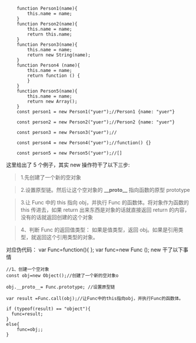 ```
    function Person1(name){
        this.name = name;
    }
    function Person2(name){
        this.name = name;
        return this.name;
    }
    function Person3(name){
        this.name = name;
        return new String(name);
    }
    function Person4 (name){
        this.name = name;
        return function () {
        }
    }
    function Person5(name){
        this.name = name;
        return new Array();
    }
    const person1 = new Person1("yuer");//Person1 {name: "yuer"}

    const person2 = new Person2("yuer");//Person2 {name: "yuer"}

    const person3 = new Person3("yuer");//

    const person4 = new Person4("yuer");//function() {}

    const person5 = new Person5("yuer");//[]
```

这里给出了 5 个例子，其实 new 操作符干了以下三步:

> 1.先创建了一个新的空对象

> 2.设置原型链。然后让这个空对象的 **\_\_proto\_\_** 指向函数的原型 prototype

> 3.让 Func 中的 this 指向 obj，并执行 Func 的函数体。将对象作为函数的 this 传进去，如果 return 出来东西是对象的话就直接返回 return 的内容，没有的话就返回创建的这个对象

> 4、判断 Func 的返回值类型：
> 如果是值类型，返回 obj。如果是引用类型，就返回这个引用类型的对象。

对应伪代码：
var Func=function(){
};
var func=new Func ();
new 干了以下事情

```
//1、创建一个空对象
const obj=new Object();//创建了一个新的空对象o

obj.__proto__= Func.prototype; //设置原型链

var result =Func.call(obj);//让Func中的this指向obj，并执行Func的函数体。

if (typeof(result) == "object"){
  func=result;
}
else{
    func=obj;;
}
```
